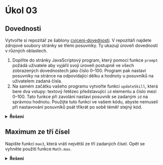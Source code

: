 # Úkol 03

## Dovednosti

Vytvořte si repozitář ze šablony [cviceni-dovednosti](https://github.com/Czechitas-podklady-WEB/cviceni-dovednosti).
V repozitáři najdete zdrojové soubory stránky se třemi posuvníky.
Ty ukazují úroveň dovedností v různých oblastech.

1. Doplňte do stránky JavaScriptový program, který pomocí funkce `prompt` požádá uživatele aby vyjářil svoji úroveň postupně ve všech zobrazených dovednostech jako číslo 0–100. Program pak nastaví posuvníky na stránce na odpovídající délku a hodnoty u posuvníků na uživatelem zadaná čísla.
1. Na samém začátku vašeho programu vytvořte funkci `updateSkill`, která bere dva vstupy: textový řetězec představující `id` elementu a číslo mezi 0–100. Tato funkce při zavolání nastaví posuvník se zadaným `id` na správnou hodnotu. Použijte tuto funkci ve vašem kódu, abyste nemuseli při nastavování posuvníků psát třikrát po sobě téměř stejný kód.


<details>
<summary><b>Řešení</b></summary>

Tady zatím nic není :)

</details>

## Maximum ze tří čísel

Napište funkci `max3`, která vrátí největší ze tří zadaných čísel. Opět se vyhněte použití funkce `Math.max`.

<details>
<summary><b>Řešení</b></summary>

Tady zatím nic není :)

</details>